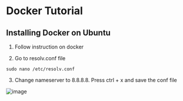 # Docker Tutorial 

## Installing Docker on Ubuntu 

1. Follow instruction on docker 

2. Go to resolv.conf file 

```
sudo nano /etc/resolv.conf

```

3. Change nameserver to 8.8.8.8. Press ctrl + x and save the conf file

![image](https://user-images.githubusercontent.com/16976444/113524019-dad67000-9579-11eb-856d-0c2b2da2906a.png)

